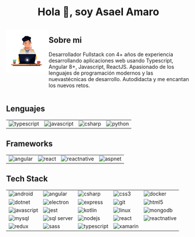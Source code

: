 <html>
<h1 align="center">Hola 👋, soy Asael Amaro</h1>


<section style="display: flex; justify-content: start;">

![animations](/animations/developer.gif)


  <div style="width: 500px;">
    <h2>Sobre mi</h2>
    <p>Desarrollador Fullstack con 4+ años de experiencia desarrollando aplicaciones web usando Typescript, Angular 8+, Javascript, ReactJS. Apasionado de los lenguajes de programación modernos y las nuevastécnicas de desarrollo. Autodidacta y me encantan los nuevos retos.</p>
  </div>
</section>

 <section>
    <h2>Lenguajes</h2>
    <table style="width: auto;">
      <tr>
        <td>
          <img
            src="https://img.shields.io/badge/-TypeScript-007ACC?style=flat-square&logo=typescript&logoColor=white"
            alt="typescript"
          />
        </td>
        <td>
          <img
            src="https://img.shields.io/badge/-JavaScript-F7DF1E?style=flat-square&logo=javascript&logoColor=black"
            alt="javascript"
          />
        </td>
        <td>
          <img
            src="https://img.shields.io/badge/-C%23-239120?style=flat-square&logo=c-sharp&logoColor=white"
            alt="csharp"
          />
        </td>
        <td>
          <img
            src="https://img.shields.io/badge/-Python-3776AB?style=flat-square&logo=python&logoColor=white"
            alt="python"
          />
      </tr>
    </table>
  </section>

  <section>
    <h2>Frameworks</h2>
    <table style="width: auto;">
      <tr>
        <td>
          <img
            src="https://img.shields.io/badge/-Angular-DD0031?style=flat-square&logo=angular&logoColor=white"
            alt="angular"
          />
        </td>
        <td>
          <img
            src="https://img.shields.io/badge/-React-61DAFB?style=flat-square&logo=react&logoColor=white"
            alt="react"
          />
        </td>
        <td>
            <img
                src="https://img.shields.io/badge/-React_Native-61DAFB?style=flat-square&logo=react&logoColor=white"
                alt="reactnative"
            />
        </td>
        <td>
          <img
            src="https://img.shields.io/badge/-ASP.NET-5C2D91?style=flat-square&logo=.net&logoColor=white"
            alt="aspnet"
          />
        </td>
      </tr>
    </table>
  </section>

<section>
    <h2>Tech Stack</h2>
    <table>
      <tr>
        <td>
          <img
            src="https://img.shields.io/badge/-Android-3DDC84?style=flat-square&logo=android&logoColor=white"
            alt="android"
          />
        </td>
        <td>
          <img
            src="https://img.shields.io/badge/-Angular-DD0031?style=flat-square&logo=angular&logoColor=white"
            alt="angular"
          />
        </td>
        <td>
          <img
            src="https://img.shields.io/badge/-C%23-239120?style=flat-square&logo=c-sharp&logoColor=white"
            alt="csharp"
          />
        </td>
        <td>
          <img
            src="https://img.shields.io/badge/-CSS-1572B6?style=flat-square&logo=css3&logoColor=white"
            alt="css3"
          />
        </td>
        <td>
          <img
            src="https://img.shields.io/badge/-Docker-2496ED?style=flat-square&logo=docker&logoColor=white"
            alt="docker"
          />
        </td>
      </tr>
        <tr>    
        <td>
          <img
            src="https://img.shields.io/badge/-.NET-512BD4?style=flat-square&logo=.net&logoColor=white"
            alt="dotnet"
          />
        </td>
        <td>
          <img
            src="https://img.shields.io/badge/-Electron-47848F?style=flat-square&logo=electron&logoColor=white"
            alt="electron"
          />
        </td>
        <td>
          <img
            src="https://img.shields.io/badge/-Express-000000?style=flat-square&logo=express&logoColor=white"
            alt="express"
          />
        </td>
        <td>
          <img
            src="https://img.shields.io/badge/-Git-F05032?style=flat-square&logo=git&logoColor=white"
            alt="git"
          />
        </td>
        <td>
          <img
            src="https://img.shields.io/badge/-HTML-E34F26?style=flat-square&logo=html5&logoColor=white"
            alt="html5"
          />
        </td>
        </tr>
        <tr>
        <td>
          <img
            src="https://img.shields.io/badge/-JavaScript-F7DF1E?style=flat-square&logo=javascript&logoColor=black"
            alt="javascript"
          />
        </td>
        <td>
          <img
            src="https://img.shields.io/badge/-Jest-C21325?style=flat-square&logo=jest&logoColor=white"
            alt="jest"
          />
        </td>
        <td>
          <img
            src="https://img.shields.io/badge/-Kotlin-0095D5?style=flat-square&logo=kotlin&logoColor=white"
            alt="kotlin"
          />
        </td>
        <td>
          <img
            src="https://img.shields.io/badge/-Linux-FCC624?style=flat-square&logo=linux&logoColor=black"
            alt="linux"
          />
        </td>
        <td>
          <img
            src="https://img.shields.io/badge/-MongoDB-47A248?style=flat-square&logo=mongodb&logoColor=white"
            alt="mongodb"
          />
        </td>
        </tr>
        <tr>
        <td>
          <img
            src="https://img.shields.io/badge/-MySQL-4479A1?style=flat-square&logo=mysql&logoColor=white"
            alt="mysql"
          />
        </td>
        <td>
          <img
            src="https://img.shields.io/badge/-SQL_Server-CC2927?style=flat-square&logo=microsoft-sql-server&logoColor=white"
            alt="sql server"
          />
        </td>
        <td>
          <img
            src="https://img.shields.io/badge/-Node.js-339933?style=flat-square&logo=node.js&logoColor=white"
            alt="nodejs"
          />
        </td>
        <td>
          <img
            src="https://img.shields.io/badge/-React-61DAFB?style=flat-square&logo=react&logoColor=white"
            alt="react"
          />
        </td>
        <td>
          <img
            src="https://img.shields.io/badge/-React_Native-61DAFB?style=flat-square&logo=react&logoColor=white"
            alt="reactnative"
          />
        </td>
        </tr>
        <tr>
        <td>
          <img
            src="https://img.shields.io/badge/-Redux-764ABC?style=flat-square&logo=redux&logoColor=white"
            alt="redux"
          />
        </td>
        <td>
          <img
            src="https://img.shields.io/badge/-Sass-CC6699?style=flat-square&logo=sass&logoColor=white"
            alt="sass"
          />
        </td>
        <td>
          <img
            src="https://img.shields.io/badge/-TypeScript-3178C6?style=flat-square&logo=typescript&logoColor=white"
            alt="typescript"
          />
        </td>
        <td>
          <img
            src="https://img.shields.io/badge/-Xamarin-3498DB?style=flat-square&logo=xamarin&logoColor=white"
            alt="xamarin"
          />
        </td>
      </tr>
    </table>
  </section>
    </table>
</section>

</html>
